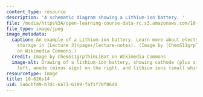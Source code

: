 ```yaml
---
content_type: resource
description: 'A schematic diagram showing a Lithium-ion battery. '
file: /media/https%3A/open-learning-course-data-rc.s3.amazonaws.com/10-626-electrochemical-energy-systems-spring-2014/5a6cbfd9b7dc6a716189faf1f70f86d8_10-626s14.jpg
file_type: image/jpeg
image_metadata:
  caption: An example of a Lithium-ion battery. Learn more about electrochemical energy
    storage in [Lecture 3](pages/lecture-notes). (Image by [Chem511grpThinLiBat](http://en.wikipedia.org/wiki/Thin_film_rechargeable_lithium_battery#mediaviewer/File:Basic_battery_charging.jpg)
    on Wikimedia Commons.)
  credit: Image by Chem511grpThinLiBat on Wikimedia Commons
  image-alt: Drawing of a lithium-ion battery, showing cathode (plus sign) on the
    left, anode (minus sign) on the right, and lithium ions (small white circles).
resourcetype: Image
title: 10-626s14
uid: 5a6cbfd9-b7dc-6a71-6189-faf1f70f86d8
---
```

